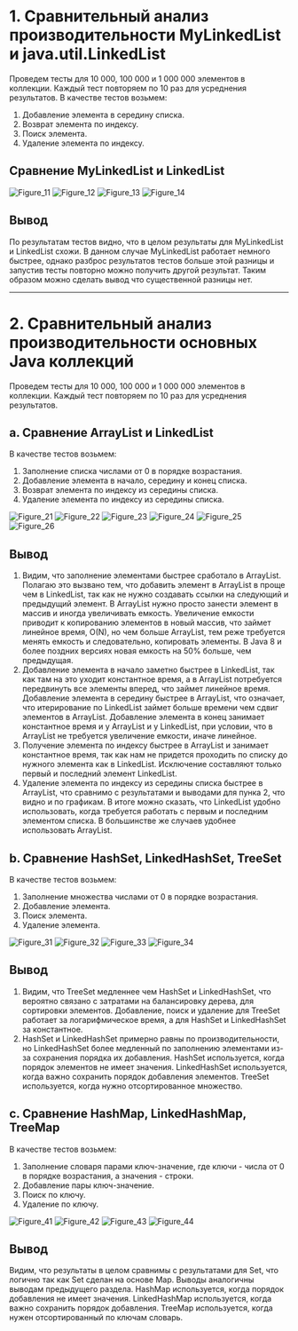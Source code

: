 # 1. Сравнительный анализ производительности MyLinkedList и java.util.LinkedList
Проведем тесты для 10 000, 100 000 и 1 000 000 элементов в коллекции. Каждый тест повторяем по 10 раз для усреднения результатов.
В качестве тестов возьмем: 
1. Добавление элемента в середину списка.
2. Возврат элемента по индексу.
3. Поиск элемента.
4. Удаление элемента по индексу.
## Сравнение MyLinkedList и LinkedList
![Figure_11](https://github.com/andrbezr2016/Java-Homework-3/raw/main/figures/Figure_11.png)
![Figure_12](https://github.com/andrbezr2016/Java-Homework-3/raw/main/figures/Figure_12.png)
![Figure_13](https://github.com/andrbezr2016/Java-Homework-3/raw/main/figures/Figure_13.png)
![Figure_14](https://github.com/andrbezr2016/Java-Homework-3/raw/main/figures/Figure_14.png)
## Вывод
По результатам тестов видно, что в целом результаты для MyLinkedList и LinkedList схожи. В данном случае MyLinkedList работает немного быстрее, однако разброс результатов тестов больше этой разницы и запустив тесты повторно можно получить другой результат. Таким образом можно сделать вывод что существенной разницы нет.
____
# 2. Сравнительный анализ производительности основных Java коллекций
Проведем тесты для 10 000, 100 000 и 1 000 000 элементов в коллекции. Каждый тест повторяем по 10 раз для усреднения результатов.
## a. Сравнение ArrayList и LinkedList
В качестве тестов возьмем: 
1. Заполнение списка числами от 0 в порядке возрастания. 
2. Добавление элемента в начало, середину и конец списка. 
3. Возврат элемента по индексу из середины списка.
4. Удаление элемента по индексу из середины списка.

![Figure_21](https://github.com/andrbezr2016/Java-Homework-3/raw/main/figures/Figure_21.png)
![Figure_22](https://github.com/andrbezr2016/Java-Homework-3/raw/main/figures/Figure_22.png)
![Figure_23](https://github.com/andrbezr2016/Java-Homework-3/raw/main/figures/Figure_23.png)
![Figure_24](https://github.com/andrbezr2016/Java-Homework-3/raw/main/figures/Figure_24.png)
![Figure_25](https://github.com/andrbezr2016/Java-Homework-3/raw/main/figures/Figure_25.png)
![Figure_26](https://github.com/andrbezr2016/Java-Homework-3/raw/main/figures/Figure_26.png)
## Вывод
1. Видим, что заполнение элементами быстрее сработало в ArrayList. Полагаю это вызвано тем, что добавить элемент в ArrayList в проще чем в LinkedList, так как не нужно создавать ссылки на следующий и предыдущий элемент. В ArrayList нужно просто занести элемент в массив и иногда увеличивать емкость. Увеличение емкости приводит к копированию элементов в новый массив, что займет линейное время, O(N), но чем больше ArrayList, тем реже требуется менять емкость и следовательно, копировать элементы. В Java 8 и более поздних версиях новая емкость на 50% больше, чем предыдущая.
2. Добавление элемента в начало заметно быстрее в LinkedList, так как там на это уходит константное время, а в ArrayList потребуется передвинуть все элементы вперед, что займет линейное время. Добавление элемента в середину быстрее в ArrayList, что означает, что итерирование по LinkedList займет больше времени чем сдвиг элементов в ArrayList. Добавление элемента в конец занимает константное время и у ArrayList и у LinkedList, при условии, что в ArrayList не требуется увеличение емкости, иначе линейное.
3. Получение элемента по индексу быстрее в ArrayList и занимает константное время, так как нам не придется проходить по списку до нужного элемента как в LinkedList. Исключение составляют только первый и последний элемент LinkedList.
4. Удаление элемента по индексу из середины списка быстрее в ArrayList, что сравнимо с результатами и выводами для пунка 2, что видно и по графикам.
В итоге можно сказать, что LinkedList удобно использовать, когда требуется работать с первым и последним элементом списка. В большинстве же случаев удобнее использовать ArrayList.
## b. Сравнение HashSet, LinkedHashSet, TreeSet
В качестве тестов возьмем: 
1. Заполнение множества числами от 0 в порядке возрастания.
2. Добавление элемента.
3. Поиск элемента.
4. Удаление элемента.

![Figure_31](https://github.com/andrbezr2016/Java-Homework-3/raw/main/figures/Figure_31.png)
![Figure_32](https://github.com/andrbezr2016/Java-Homework-3/raw/main/figures/Figure_32.png)
![Figure_33](https://github.com/andrbezr2016/Java-Homework-3/raw/main/figures/Figure_33.png)
![Figure_34](https://github.com/andrbezr2016/Java-Homework-3/raw/main/figures/Figure_34.png)
## Вывод
1. Видим, что TreeSet медленнее чем HashSet и LinkedHashSet, что вероятно связано с затратами на балансировку дерева, для сортировки элементов. Добавление, поиск и удаление для TreeSet работает за логарифмическое время, а для HashSet и LinkedHashSet за константное.
2. HashSet и LinkedHashSet примерно равны по производительности, но LinkedHashSet более медленный по заполнению элементами из-за сохранения порядка их добавления.
HashSet используется, когда порядок элементов не имеет значения.
LinkedHashSet используется, когда важно сохранить порядок добавления элементов.
TreeSet используется, когда нужно отсортированное множество.
## c. Сравнение HashMap, LinkedHashMap, TreeMap
В качестве тестов возьмем: 
1. Заполнение словаря парами ключ-значение, где ключи - числа от 0 в порядке возрастания, а значения - строки. 
2. Добавление пары ключ-значение.
3. Поиск по ключу.
4. Удаление по ключу.

![Figure_41](https://github.com/andrbezr2016/Java-Homework-3/raw/main/figures/Figure_41.png)
![Figure_42](https://github.com/andrbezr2016/Java-Homework-3/raw/main/figures/Figure_42.png)
![Figure_43](https://github.com/andrbezr2016/Java-Homework-3/raw/main/figures/Figure_43.png)
![Figure_44](https://github.com/andrbezr2016/Java-Homework-3/raw/main/figures/Figure_44.png)
## Вывод
Видим, что результаты в целом сравнимы с результатами для Set, что логично так как Set сделан на основе Map. Выводы аналогичны выводам предыдущего раздела.
HashMap используется, когда порядок добавления не имеет значения.
LinkedHashMap используется, когда важно сохранить порядок добавления.
TreeMap используется, когда нужен отсортированный по ключам словарь.